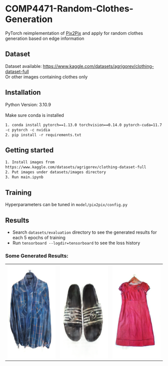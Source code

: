 # COMP4471-Random-Clothes-Generation

PyTorch reimplementation of [Pix2Pix](https://arxiv.org/abs/1611.07004) and apply for random clothes generation based on edge information

## Dataset

Dataset available: https://www.kaggle.com/datasets/agrigorev/clothing-dataset-full <br>
Or other images containing clothes only

## Installation

Python Version: 3.10.9 <br><br>
Make sure conda is installed

```
1. conda install pytorch==1.13.0 torchvision==0.14.0 pytorch-cuda=11.7 -c pytorch -c nvidia
2. pip install -r requirements.txt
```

## Getting started

```
1. Install images from https://www.kaggle.com/datasets/agrigorev/clothing-dataset-full
2. Put images under datasets/images directory
3. Run main.ipynb
```

## Training

Hyperparameters can be tuned in `model/pix2pix/config.py`

## Results

- Search `datasets/evaluation` directory to see the generated results for each 5 epochs of training
- Run `tensorboard --logdir=tensorboard` to see the loss history

### Some Generated Results:

<table>
    <tr>
        <td> <img src="imgs/a.png" width="300px" height="300px"> </td>
        <td> <img src="imgs/b.png" width="300px" height="300px"> </td>
        <td> <img src="imgs/c.png" width="300px" height="300px"> </td>
    </tr>
</table>
